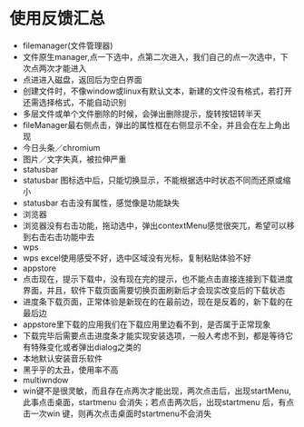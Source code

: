 #  使用反馈汇总
  - filemanager(文件管理器)
   - 文件原生manager,点一下选中，点第二次进入，我们自己的点一次选中，下次点两次才能进入
   - 点进进入磁盘，返回后为空白界面
   - 创建文件时，不像window或linux有默认文本，新建的文件没有格式，若打开还需选择格式，不能自动识别
   - 多层文件或单个文件删除的时候，会弹出删除提示，旋转按钮转半天
   - fileManager最右侧点击，弹出的属性框在右侧显示不全，并且会在左上角出现
  - 今日头条／chromium
   - 图片／文字失真，被拉伸严重
  - statusbar 
   - statusbar 图标选中后，只能切换显示，不能根据选中时状态不同而还原或缩小
   - statusbar 右击没有属性，感觉像是功能缺失
  - 浏览器
   - 浏览器没有右击功能，拖动选中，弹出contextMenu感觉很突兀，希望可以移到右击右击功能中去
  - wps
   - wps excel使用感受不好，选中区域没有光标，复制粘贴体验不好
  - appstore
   - 点击现在，提示下载中，没有现在完的提示，也不能点击直接连接到下载进度界面，并且，软件下载页面需要切换页面刷新后才会现实改变后的下载状态
   - 进度条下载页面，正常体验是新现在的在最前边，现在是反着的，新下载的在最后边
   -  appstore里下载的应用我们在下载应用里边看不到，是否属于正常现象
   - 下载完毕后需要点击进度条才能实现安装选项，一般人考虑不到，都是等待它有特殊变化或者弹出dialog之类的
  - 本地默认安装音乐软件
   - 黑乎乎的太丑，使用率不高
  - multiwndow
   - win键不是很灵敏，而且存在点两次才能出现，两次点击后，出现startMenu,此事点击桌面，startmenu 会消失；若点击两次后，出现startmenu 后，有点击一次win 键，则再次点击桌面时startmenu不会消失
